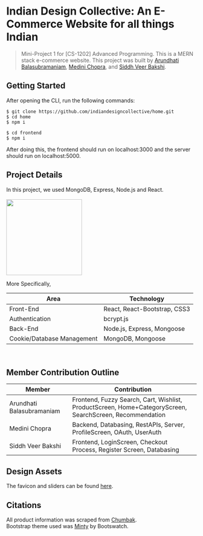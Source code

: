 # Indian Design Collective: An E-Commerce Website for all things Indian
> Mini-Project 1 for [CS-1202] Advanced Programming.
This is a MERN stack e-commerce website. 
This project was built by [Arundhati Balasubramaniam](https://github.com/arundhati-bala), [Medini Chopra](https://github.com/medinichopra), and [Siddh Veer Bakshi](https://github.com/sxddhvxxr).

## Getting Started
After opening the CLI, run the following commands:
```
$ git clone https://github.com/indiandesigncollective/home.git
$ cd home
$ npm i

$ cd frontend
$ npm i
```
After doing this, the frontend should run on localhost:3000 and the server should run on localhost:5000.

## Project Details
In this project, we used MongoDB, Express, Node.js and React.
<br> <br>
<img src="https://miro.medium.com/max/1400/0*GKIyAWHbKbANm7d9.png" height="200" />

More Specifically,
<table>
<thead>
<tr>
<th>Area</th>
<th>Technology</th>
</tr>
</thead>
<tbody>
	<tr>
		<td>Front-End</td>
		<td>React, React-Bootstrap, CSS3</td>
	</tr>
	<tr>
		<td>Authentication</td>
		<td>bcrypt.js</td>
	</tr>
	<tr>
		<td>Back-End</td>
		<td>Node.js, Express, Mongoose</td>
	</tr>
	<tr>
		<td>Cookie/Database Management</td>
		<td> MongoDB, Mongoose</td>
	</tr>
</tbody>
</table>
<br/>


## Member Contribution Outline

| Member                    | Contribution                                                                                            |
|---------------------------|---------------------------------------------------------------------------------------------------------|
| Arundhati Balasubramaniam | Frontend, Fuzzy Search, Cart, Wishlist, ProductScreen, Home+CategoryScreen, SearchScreen, Recommendation|
| Medini Chopra             | Backend, Databasing, RestAPIs, Server, ProfileScreen, OAuth, UserAuth                                   |
| Siddh Veer Bakshi         | Frontend, LoginScreen, Checkout Process, Register Screen, Databasing                                    |

## Design Assets
The favicon and sliders can be found [here](https://www.figma.com/file/JLMuFR3XpMZfWSkbSE9UVw/IDC-Design-Assets?node-id=0%3A1).
## Citations
All product information was scraped from [Chumbak](chumbak.com). <br>
Bootstrap theme used was [Minty](https://bootswatch.com/minty/) by Bootswatch.
